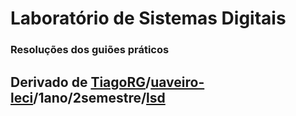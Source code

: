 # Laboratório de Sistemas Digitais
### Resoluções dos guiões práticos

## Derivado de [TiagoRG](https://github.com/TiagoRG)/[uaveiro-leci](https://github.com/TiagoRG/uaveiro-leci)/1ano/2semestre/[lsd](https://github.com/TiagoRG/uaveiro-leci/tree/main/1ano/2semestre/lsd)
